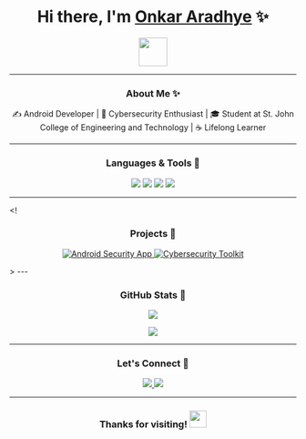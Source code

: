 
<h1 align="center">Hi there, I'm <a href="https://github.com/onkararadhye" target="_blank">Onkar Aradhye</a> ✨</h1>

<p align="center">
  <img src="https://media.giphy.com/media/Q7LHmoFwVP6Yc1swZs/giphy.gif" width="50">
</p>

---

<h3 align="center">About Me ✨</h3>
<p align="center">
✍ Android Developer | 🔐 Cybersecurity Enthusiast | 🎓 Student at St. John College of Engineering and Technology | ☕ Lifelong Learner
</p>

---

<h3 align="center">Languages & Tools 🔧</h3>
<p align="center">
  <img src="https://img.shields.io/badge/Code-Kotlin-informational?style=flat&logo=kotlin&color=7F52FF" />
  <img src="https://img.shields.io/badge/Code-Java-informational?style=flat&logo=java&color=007396" />
  <img src="https://img.shields.io/badge/Tools-Android_Studio-informational?style=flat&logo=android-studio&color=3DDC84" />
  <img src="https://img.shields.io/badge/Tools-Burp_Suite-informational?style=flat&logo=burp-suite&color=FF7139" />
</p>

---

<!<h3 align="center">Projects 🚀</h3>
<p align="center">
  <a href="https://github.com/onkararadhye/loginappusingandroistudio_firebase">
    <img src="https://img.shields.io/badge/-Android_Security_App-blue" alt="Android Security App">
  </a>
  <a href="https://github.com/yourusername/cybersecurity-toolkit">
    <img src="https://img.shields.io/badge/-Cybersecurity_Toolkit-green" alt="Cybersecurity Toolkit">
  </a>
</p>
>
---

<h3 align="center">GitHub Stats 🌟</h3>
<p align="center">
  <img src="https://github-readme-stats.vercel.app/api?username=onkararadhye&show_icons=true&theme=radical" />
</p>
<p align="center">
  <img src="https://github-readme-streak-stats.herokuapp.com/?user=onkararadhye&theme=radical" />
</p>

---

<h3 align="center">Let's Connect 🙏</h3>
<p align="center">
  <a href="https://www.linkedin.com/in/onkararadhye">
    <img src="https://img.shields.io/badge/-LinkedIn-blue?style=flat&logo=linkedin" />
  </a>
  <a href="mailto:onkararadhye.2004@gmail.com">
    <img src="https://img.shields.io/badge/-Email-c14438?style=flat&logo=gmail&logoColor=white" />
  </a>
</p>

---

<h3 align="center">Thanks for visiting! <img src="https://media.giphy.com/media/hvRJCLFzcasrR4ia7z/giphy.gif" width="30" /></h3>

